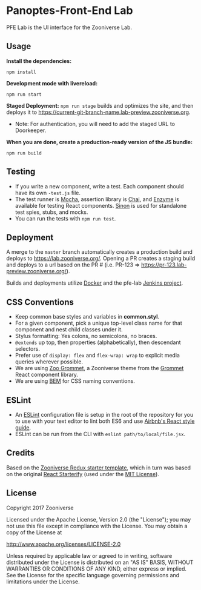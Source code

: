# Panoptes-Front-End Lab

PFE Lab is the UI interface for the Zooniverse Lab. 

## Usage

__Install the dependencies:__

`npm install`

__Development mode with livereload:__

`npm run start`

__Staged Deployment:__
`npm run stage` builds and optimizes the site, and then deploys it to <https://current-git-branch-name.lab-preview.zooniverse.org>.
- Note: For authentication, you will need to add the staged URL to Doorkeeper.

__When you are done, create a production-ready version of the JS bundle:__

```npm run build```

## Testing

- If you write a new component, write a test. Each component should have its own `-test.js` file.
- The test runner is [Mocha](https://mochajs.org/), assertion library is [Chai](http://chaijs.com/), and [Enzyme](http://airbnb.io/enzyme/) is available for testing React components. [Sinon](http://sinonjs.org/) is used for standalone test spies, stubs, and mocks.
- You can run the tests with `npm run test`.

## Deployment

A merge to the `master` branch automatically creates a production build and deploys to https://lab.zooniverse.org/.
Opening a PR creates a staging build and deploys to a url based on the PR # (i.e. PR-123 => https://pr-123.lab-preview.zooniverse.org/).

Builds and deployments utilize [Docker](https://github.com/zooniverse/pfe-lab/blob/master/Dockerfile) and the pfe-lab [Jenkins project](https://jenkins.zooniverse.org/job/Zooniverse%20GitHub/job/pfe-lab/).

## CSS Conventions

- Keep common base styles and variables in **common.styl**. 
- For a given component, pick a unique top-level class name for that component and nest child classes under it. 
- Stylus formatting: Yes colons, no semicolons, no braces. 
- `@extends` up top, then properties (alphabetically), then descendant selectors. 
- Prefer use of `display: flex` and `flex-wrap: wrap` to explicit media queries wherever possible.
- We are using [Zoo Grommet](https://github.com/zooniverse/zoo-grommet), a Zooniverse theme from the [Grommet](https://grommet.github.io/) React component library.
- We are using [BEM](http://getbem.com/introduction/) for CSS naming conventions.

## ESLint

- An [ESLint](https://eslint.org/) configuration file is setup in the root of the repository for you to use with your text editor to lint both ES6 and use [Airbnb's React style guide](https://github.com/airbnb/javascript/tree/master/react).
- ESLint can be run from the CLI with `eslint path/to/local/file.jsx`.

## Credits

Based on the [Zooniverse Redux starter template](https://github.com/zooniverse/zoo-reduxify/), which in turn was based on the original [React Starterify](https://github.com/Granze/react-starterify) (used under the [MIT License](http://opensource.org/licenses/MIT)).

## License

Copyright 2017 Zooniverse

Licensed under the Apache License, Version 2.0 (the "License");
you may not use this file except in compliance with the License.
You may obtain a copy of the License at

   http://www.apache.org/licenses/LICENSE-2.0

Unless required by applicable law or agreed to in writing, software
distributed under the License is distributed on an "AS IS" BASIS,
WITHOUT WARRANTIES OR CONDITIONS OF ANY KIND, either express or implied.
See the License for the specific language governing permissions and
limitations under the License.
